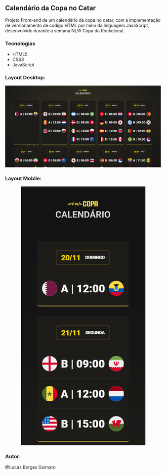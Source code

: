 <p align="center">
<h2>Calendário da Copa no Catar</h2> 
</p>

Projeto Front-end de um calendário da copa no catar, com a implementação de versionamento de codigo HTML por meio da linguagem JavaScript, desenvolvido durante a semana NLW Copa da Rocketseat.

### Tecnologias
- HTML5
- CSS3
- JavaScript

### Layout Desktop:

![interface](https://github.com/LukasGuimaro/Agenda-NLW-Copa/blob/main/src/TelaDesktop.png)

### Layout Mobile:

<p align="center">
<img alt="calendario da copa" src="https://github.com/LukasGuimaro/Agenda-NLW-Copa/blob/main/src/TelaMobile.png">
</p>

### Autor: 

@Lucas Borges Guimaro
